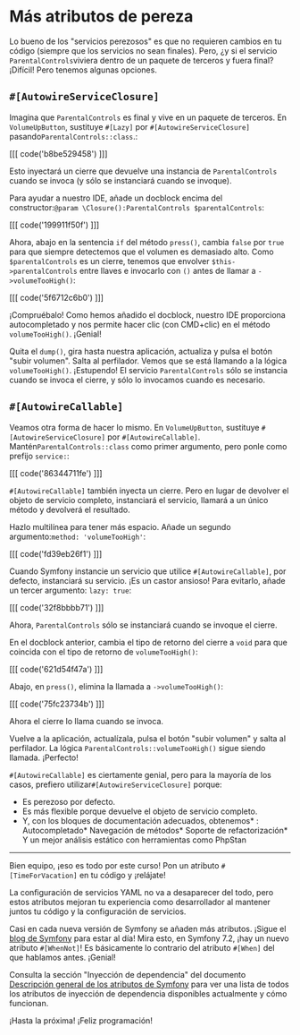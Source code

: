 # Más atributos de pereza

Lo bueno de los "servicios perezosos" es que no requieren cambios en tu código (siempre que los servicios no sean finales). Pero, ¿y si el servicio `ParentalControls`viviera dentro de un paquete de terceros y fuera final? ¡Difícil! Pero tenemos algunas opciones.

## `#[AutowireServiceClosure]`

Imagina que `ParentalControls` es final y vive en un paquete de terceros. En `VolumeUpButton`, sustituye `#[Lazy]` por `#[AutowireServiceClosure]` pasando`ParentalControls::class`.:

[[[ code('b8be529458') ]]]

Esto inyectará un cierre que devuelve una instancia de `ParentalControls` cuando se invoca (y sólo se instanciará cuando se invoque).

Para ayudar a nuestro IDE, añade un docblock encima del constructor:`@param \Closure():ParentalControls $parentalControls`:

[[[ code('199911f50f') ]]]

Ahora, abajo en la sentencia `if` del método `press()`, cambia `false` por `true` para que siempre detectemos que el volumen es demasiado alto. Como `$parentalControls` es un cierre, tenemos que envolver `$this->parentalControls` entre llaves e invocarlo con `()` antes de llamar a `->volumeTooHigh()`:

[[[ code('5f6712c6b0') ]]]

¡Compruébalo! Como hemos añadido el docblock, nuestro IDE proporciona autocompletado y nos permite hacer clic (con CMD+clic) en el método `volumeTooHigh()`. ¡Genial!

Quita el `dump()`, gira hasta nuestra aplicación, actualiza y pulsa el botón "subir volumen". Salta al perfilador. Vemos que se está llamando a la lógica `volumeTooHigh()`. ¡Estupendo! El servicio `ParentalControls` sólo se instancia cuando se invoca el cierre, y sólo lo invocamos cuando es necesario.

## `#[AutowireCallable]`

Veamos otra forma de hacer lo mismo. En `VolumeUpButton`, sustituye `#[AutowireServiceClosure]` por `#[AutowireCallable]`. Mantén`ParentalControls::class` como primer argumento, pero ponle como prefijo `service:`:

[[[ code('86344711fe') ]]]

`#[AutowireCallable]` también inyecta un cierre. Pero en lugar de devolver el objeto de servicio completo, instanciará el servicio, llamará a un único método y devolverá el resultado.

Hazlo multilínea para tener más espacio. Añade un segundo argumento:`method: 'volumeTooHigh'`:

[[[ code('fd39eb26f1') ]]]

Cuando Symfony instancie un servicio que utilice `#[AutowireCallable]`, por defecto, instanciará su servicio. ¡Es un castor ansioso! Para evitarlo, añade un tercer argumento: `lazy: true`:

[[[ code('32f8bbbb71') ]]]

Ahora, `ParentalControls` sólo se instanciará cuando se invoque el cierre.

En el docblock anterior, cambia el tipo de retorno del cierre a `void` para que coincida con el tipo de retorno de `volumeTooHigh()`:

[[[ code('621d54f47a') ]]]

Abajo, en `press()`, elimina la llamada a `->volumeTooHigh()`:

[[[ code('75fc23734b') ]]]

Ahora el cierre lo llama cuando se invoca.

Vuelve a la aplicación, actualízala, pulsa el botón "subir volumen" y salta al perfilador. La lógica `ParentalControls::volumeTooHigh()` sigue siendo llamada. ¡Perfecto!

`#[AutowireCallable]` es ciertamente genial, pero para la mayoría de los casos, prefiero utilizar`#[AutowireServiceClosure]` porque:
* Es perezoso por defecto.
* Es más flexible porque devuelve el objeto de servicio completo.
* Y, con los bloques de documentación adecuados, obtenemos* : Autocompletado* Navegación de métodos* Soporte de refactorización* Y un mejor análisis estático con herramientas como PhpStan

---

Bien equipo, ¡eso es todo por este curso! Pon un atributo `#[TimeForVacation]` en tu código y ¡relájate!

La configuración de servicios YAML no va a desaparecer del todo, pero estos atributos mejoran tu experiencia como desarrollador al mantener juntos tu código y la configuración de servicios.

Casi en cada nueva versión de Symfony se añaden más atributos. ¡Sigue el [blog de Symfony](https://symfony.com/blog) para estar al día! Mira esto, en Symfony 7.2, ¡hay un nuevo atributo `#[WhenNot]`! Es básicamente lo contrario del atributo `#[When]` del que hablamos antes. ¡Genial!

Consulta la sección "Inyección de dependencia" del documento [Descripción general de los atributos de Symfony](https://symfony.com/doc/current/reference/attributes.html#dependency-injection) para ver una lista de todos los atributos de inyección de dependencia disponibles actualmente y cómo funcionan.

¡Hasta la próxima! ¡Feliz programación!
